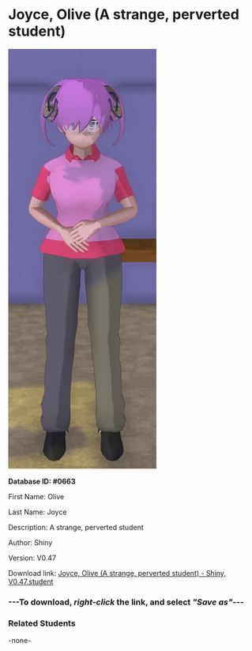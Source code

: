 # Joyce, Olive (A strange, perverted student)

<img src="Files/Images/Joyce, Olive (A strange, perverted student).png" title="Joyce, Olive (A strange, perverted student) - Shiny, V0.47">

**Database ID: #0663**

First Name: Olive

Last Name: Joyce

Description: A strange, perverted student

Author: Shiny

Version: V0.47

Download link: <a href="https://raw.githubusercontent.com/Arbiter1223/Daigaku-Gurashi-Custom-Students/master/Files/Studen%20Files/Joyce%2C%20Olive%20(A%20strange%2C%20perverted%20student)%20-%20Shiny%2C%20V0.47.student">Joyce, Olive (A strange, perverted student) - Shiny, V0.47.student</a>

### ---**To download, _right-click_ the link, and select _"Save as"_**---

### Related Students

-none-
